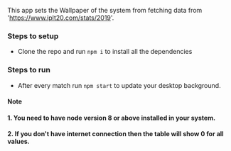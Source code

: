 This app sets the Wallpaper of the system from fetching data from 'https://www.iplt20.com/stats/2019'.

### Steps to setup 
* Clone the repo and run `npm i` to install all the dependencies

### Steps to run
* After every match run `npm start` to update your desktop background.

#### Note 
#### 1. You need to have node version 8 or above installed in your system.
#### 2. If you don't have internet connection then the table will show 0 for all values.
